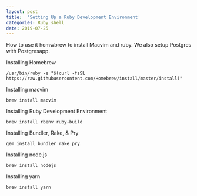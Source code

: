 ```yaml
---
layout: post
title:  'Setting Up a Ruby Development Environment'
categories: Ruby shell
date: 2019-07-25
---
```

How to use it homwbrew to install Macvim and ruby. We also setup Postgres with Postgresapp.

Installing Homebrew

```shell
/usr/bin/ruby -e "$(curl -fsSL https://raw.githubusercontent.com/Homebrew/install/master/install)"
```

Installing macvim

```shell
brew install macvim
```

Installing Ruby Development Environment

```shell
brew install rbenv ruby-build
```

Installing Bundler, Rake, & Pry

```shell
gem install bundler rake pry
```

Installing node.js

```shell
brew install nodejs
```

Installing yarn

```shell
brew install yarn
```
